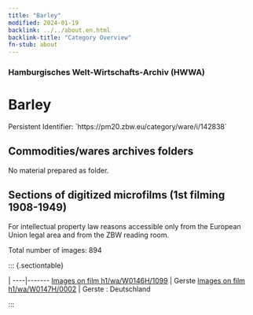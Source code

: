 ```yaml
---
title: "Barley"
modified: 2024-01-19
backlink: ../../about.en.html
backlink-title: "Category Overview"
fn-stub: about
---
```


### Hamburgisches Welt-Wirtschafts-Archiv (HWWA)

# Barley

<div class="hint">Persistent Identifier: `https://pm20.zbw.eu/category/ware/i/142838`</div>







## Commodities/wares archives folders





No material prepared as folder.



<a id="filmsections" />

## Sections of digitized microfilms (1st filming 1908-1949)

<p>For intellectual property law reasons accessible only from the European Union legal area and from the ZBW reading room.</p>



<p>Total number of images: 894</p>




::: {.sectiontable}

 | 
----|-------
<a class="btn" href="https://pm20.zbw.eu/film/h1/wa/W0146H/1099" rel="nofollow">Images on film h1/wa/W0146H/1099</a> | Gerste
<a class="btn" href="https://pm20.zbw.eu/film/h1/wa/W0147H/0002" rel="nofollow">Images on film h1/wa/W0147H/0002</a> | Gerste : Deutschland


:::
















